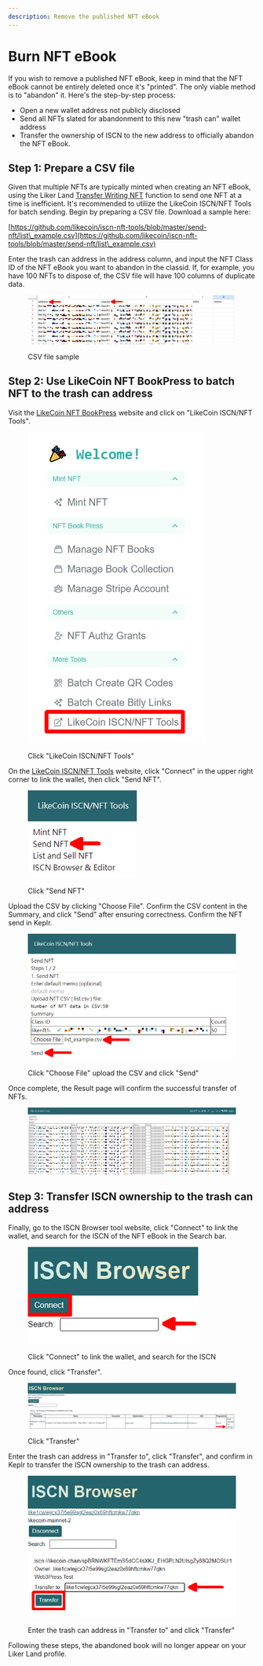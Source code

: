 ```yaml
---
description: Remove the published NFT eBook
---
```


# Burn NFT eBook

If you wish to remove a published NFT eBook, keep in mind that the NFT eBook cannot be entirely deleted once it's "printed". The only viable method is to "abandon" it. Here's the step-by-step process:

* Open a new wallet address not publicly disclosed
* Send all NFTs slated for abandonment to this new "trash can" wallet address
* Transfer the ownership of ISCN to the new address to officially abandon the NFT eBook.

## Step 1: Prepare a CSV file

Given that multiple NFTs are typically minted when creating an NFT eBook, using the Liker Land [Transfer Writing NFT](../writing-nft/transfer-writing-nft/) function to send one NFT at a time is inefficient. It's recommended to utilize the LikeCoin ISCN/NFT Tools for batch sending. Begin by preparing a CSV file. Download a sample here:

[https://github.com/likecoin/iscn-nft-tools/blob/master/send-nft/list\_example.csv](https://github.com/likecoin/iscn-nft-tools/blob/master/send-nft/list\_example.csv)

Enter the trash can address in the address column, and input the NFT Class ID of the NFT eBook you want to abandon in the classid. If, for example, you have 100 NFTs to dispose of, the CSV file will have 100 columns of duplicate data.

<figure><img src="../../.gitbook/assets/Burn NFT Book 1.png" alt=""><figcaption><p>CSV file sample</p></figcaption></figure>

## Step 2: Use LikeCoin NFT BookPress to batch NFT to the trash can address

Visit the [LikeCoin NFT BookPress](https://likecoin.github.io/nft-book-press/) website and click on "LikeCoin ISCN/NFT Tools".

<figure><img src="../../.gitbook/assets/Burn NFT Book 2.png" alt=""><figcaption><p>Click "LikeCoin ISCN/NFT Tools"</p></figcaption></figure>

On the [LikeCoin ISCN/NFT Tools](https://likecoin.github.io/iscn-nft-tools/) website, click "Connect" in the upper right corner to link the wallet, then click "Send NFT".

<figure><img src="../../.gitbook/assets/Burn NFT Book 3.png" alt=""><figcaption><p>Click "Send NFT"</p></figcaption></figure>

Upload the CSV by clicking "Choose File". Confirm the CSV content in the Summary, and click "Send" after ensuring correctness. Confirm the NFT send in Keplr.

<figure><img src="../../.gitbook/assets/Burn NFT Book 4.png" alt=""><figcaption><p>Click "Choose File" upload the CSV and click "Send"</p></figcaption></figure>

Once complete, the Result page will confirm the successful transfer of NFTs.

<figure><img src="../../.gitbook/assets/Burn NFT Book 5.png" alt=""><figcaption></figcaption></figure>

## Step 3: Transfer ISCN ownership to the trash can address

Finally, go to the ISCN Browser tool website, click "Connect" to link the wallet, and search for the ISCN of the NFT eBook in the Search bar.

<figure><img src="../../.gitbook/assets/Burn NFT Book 6.png" alt=""><figcaption><p> Click "Connect" to link the wallet, and search for the ISCN</p></figcaption></figure>

Once found, click "Transfer".

<figure><img src="../../.gitbook/assets/Burn NFT Book 7.png" alt=""><figcaption><p>Click "Transfer"</p></figcaption></figure>

Enter the trash can address in "Transfer to", click "Transfer", and confirm in Keplr to transfer the ISCN ownership to the trash can address.

<figure><img src="../../.gitbook/assets/Burn NFT Book 8.png" alt=""><figcaption><p>Enter the trash can address in "Transfer to" and click "Transfer"</p></figcaption></figure>

Following these steps, the abandoned book will no longer appear on your Liker Land profile.
